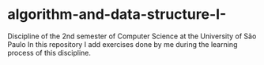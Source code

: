 # algorithm-and-data-structure-I-
 Discipline of the 2nd semester of Computer Science at the University of São Paulo 
 In this repository I add exercises done by me during the learning process of this discipline. 
